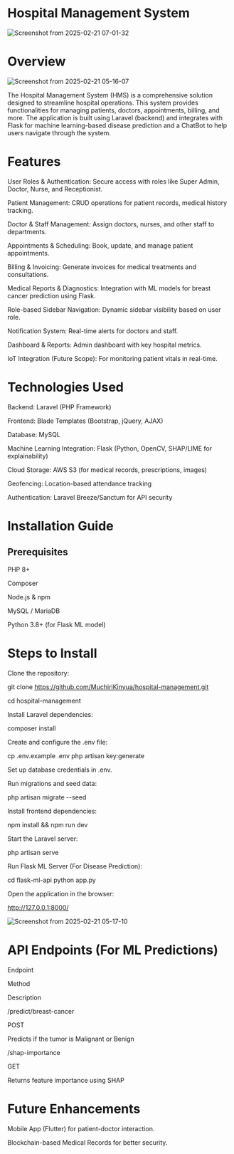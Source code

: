 # Hospital Management System

![Screenshot from 2025-02-21 07-01-32](https://github.com/user-attachments/assets/912c0e52-83ef-46ca-ab1b-b10728937774)

# Overview

![Screenshot from 2025-02-21 05-16-07](https://github.com/user-attachments/assets/8288f08e-c975-43a8-ab43-429592bd6efb)

The Hospital Management System (HMS) is a comprehensive solution designed to streamline hospital operations. This system provides functionalities for managing patients, doctors, appointments, billing, and more. The application is built using Laravel (backend) and integrates with Flask for machine learning-based disease prediction and a ChatBot to help users navigate through the system.

# Features

User Roles & Authentication: Secure access with roles like Super Admin, Doctor, Nurse, and Receptionist.

Patient Management: CRUD operations for patient records, medical history tracking.

Doctor & Staff Management: Assign doctors, nurses, and other staff to departments.

Appointments & Scheduling: Book, update, and manage patient appointments.

Billing & Invoicing: Generate invoices for medical treatments and consultations.

Medical Reports & Diagnostics: Integration with ML models for breast cancer prediction using Flask.

Role-based Sidebar Navigation: Dynamic sidebar visibility based on user role.

Notification System: Real-time alerts for doctors and staff.

Dashboard & Reports: Admin dashboard with key hospital metrics.

IoT Integration (Future Scope): For monitoring patient vitals in real-time.

# Technologies Used

Backend: Laravel (PHP Framework)

Frontend: Blade Templates (Bootstrap, jQuery, AJAX)

Database: MySQL

Machine Learning Integration: Flask (Python, OpenCV, SHAP/LIME for explainability)

Cloud Storage: AWS S3 (for medical records, prescriptions, images)

Geofencing: Location-based attendance tracking

Authentication: Laravel Breeze/Sanctum for API security

# Installation Guide

## Prerequisites

PHP 8+

Composer

Node.js & npm

MySQL / MariaDB

Python 3.8+ (for Flask ML model)

# Steps to Install

Clone the repository:

git clone https://github.com/MuchiriKinyua/hospital-management.git

cd hospital-management

Install Laravel dependencies:

composer install

Create and configure the .env file:

cp .env.example .env
php artisan key:generate

Set up database credentials in .env.

Run migrations and seed data:

php artisan migrate --seed

Install frontend dependencies:

npm install && npm run dev

Start the Laravel server:

php artisan serve

Run Flask ML Server (For Disease Prediction):

cd flask-ml-api
python app.py

Open the application in the browser:

http://127.0.0.1:8000/

![Screenshot from 2025-02-21 05-17-10](https://github.com/user-attachments/assets/f5950055-b8a4-4587-9895-1b00017633a7)

# API Endpoints (For ML Predictions)

Endpoint

Method

Description

/predict/breast-cancer

POST

Predicts if the tumor is Malignant or Benign

/shap-importance

GET

Returns feature importance using SHAP

# Future Enhancements

Mobile App (Flutter) for patient-doctor interaction.

Blockchain-based Medical Records for better security.

